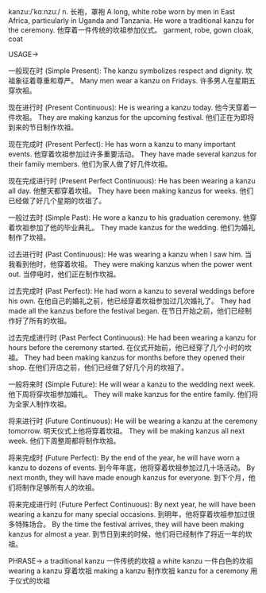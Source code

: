 kanzu:/ˈkɑːnzuː/
n.
长袍，罩袍
A long, white robe worn by men in East Africa, particularly in Uganda and Tanzania.
He wore a traditional kanzu for the ceremony.  他穿着一件传统的坎祖参加仪式。
garment, robe, gown
cloak, coat


USAGE->

一般现在时 (Simple Present):
The kanzu symbolizes respect and dignity.  坎祖象征着尊重和尊严。
Many men wear a kanzu on Fridays.  许多男人在星期五穿坎祖。

现在进行时 (Present Continuous):
He is wearing a kanzu today.  他今天穿着一件坎祖。
They are making kanzus for the upcoming festival.  他们正在为即将到来的节日制作坎祖。

现在完成时 (Present Perfect):
He has worn a kanzu to many important events.  他穿着坎祖参加过许多重要活动。
They have made several kanzus for their family members.  他们为家人做了好几件坎祖。

现在完成进行时 (Present Perfect Continuous):
He has been wearing a kanzu all day.  他整天都穿着坎祖。
They have been making kanzus for weeks.  他们已经做了好几个星期的坎祖了。

一般过去时 (Simple Past):
He wore a kanzu to his graduation ceremony. 他穿着坎祖参加了他的毕业典礼。
They made kanzus for the wedding. 他们为婚礼制作了坎祖。

过去进行时 (Past Continuous):
He was wearing a kanzu when I saw him. 当我看到他时，他穿着坎祖。
They were making kanzus when the power went out.  当停电时，他们正在制作坎祖。

过去完成时 (Past Perfect):
He had worn a kanzu to several weddings before his own. 在他自己的婚礼之前，他已经穿着坎祖参加过几次婚礼了。
They had made all the kanzus before the festival began.  在节日开始之前，他们已经制作好了所有的坎祖。

过去完成进行时 (Past Perfect Continuous):
He had been wearing a kanzu for hours before the ceremony started.  在仪式开始前，他已经穿了几个小时的坎祖。
They had been making kanzus for months before they opened their shop.  在他们开店之前，他们已经做了好几个月的坎祖了。

一般将来时 (Simple Future):
He will wear a kanzu to the wedding next week. 他下周将穿坎祖参加婚礼。
They will make kanzus for the entire family. 他们将为全家人制作坎祖。

将来进行时 (Future Continuous):
He will be wearing a kanzu at the ceremony tomorrow. 明天仪式上他将穿着坎祖。
They will be making kanzus all next week. 他们下周整周都将制作坎祖。

将来完成时 (Future Perfect):
By the end of the year, he will have worn a kanzu to dozens of events. 到今年年底，他将穿着坎祖参加过几十场活动。
By next month, they will have made enough kanzus for everyone. 到下个月，他们将制作足够所有人的坎祖。

将来完成进行时 (Future Perfect Continuous):
By next year, he will have been wearing a kanzu for many special occasions. 到明年，他将穿着坎祖参加过很多特殊场合。
By the time the festival arrives, they will have been making kanzus for almost a year. 到节日到来的时候，他们将已经制作了将近一年的坎祖。


PHRASE->
a traditional kanzu  一件传统的坎祖
a white kanzu  一件白色的坎祖
wearing a kanzu  穿着坎祖
making a kanzu  制作坎祖
kanzu for a ceremony  用于仪式的坎祖
